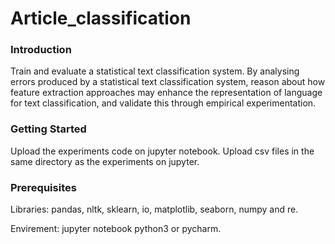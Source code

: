 # Article_classification

### Introduction ###

Train and evaluate a statistical text classification system. By analysing errors produced by a statistical text classification system, reason about how feature extraction approaches may enhance the representation of language for text classification, and validate this through empirical experimentation.


### Getting Started ###

Upload the experiments code on jupyter notebook.
Upload csv files in the same directory as the experiments on jupyter.


### Prerequisites ###

Libraries:  pandas, nltk, sklearn, io, matplotlib,  seaborn,  numpy and re.

Envirement: jupyter notebook python3 or pycharm.

